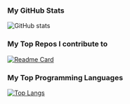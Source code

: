 ### My GitHub Stats

![GitHub stats](https://github-readme-stats.vercel.app/api?username=carmenpalmar&show_icons=true&theme=cobalt)

### My Top Repos I contribute to

[![Readme Card](https://github-readme-stats.vercel.app/api/pin/?username=ppremk&repo=carmenpalmar)](https://github.com/ppremk/carmenpalmar)

### My Top Programming Languages

[![Top Langs](https://github-readme-stats.vercel.app/api/top-langs/?username=carmenpalmar&langs_count=8)](https://github.com/ppremk/github-readme-stats)
